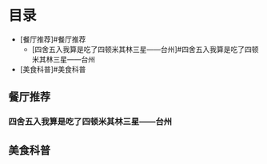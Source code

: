 # 目录
* [餐厅推荐]#餐厅推荐
  * [四舍五入我算是吃了四顿米其林三星——台州]#四舍五入我算是吃了四顿米其林三星——台州
* [美食科普]#美食科普

## 餐厅推荐
### 四舍五入我算是吃了四顿米其林三星——台州


## 美食科普
